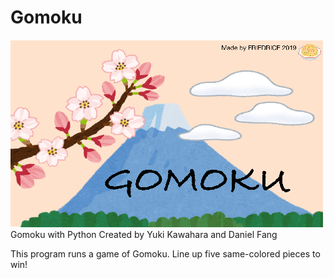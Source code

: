 # Gomoku
![alt text](https://github.com/ykawahar/Gomoku/blob/main/Gomokubg.png)
Gomoku with Python
Created by Yuki Kawahara and Daniel Fang

This program runs a game of Gomoku.
Line up five same-colored pieces to win!

